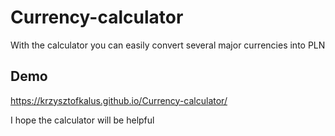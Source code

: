 # Currency-calculator

With the calculator you can easily convert several major currencies into PLN

## Demo

https://krzysztofkalus.github.io/Currency-calculator/

I hope the calculator will be helpful
